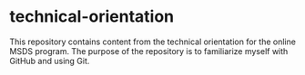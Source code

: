# technical-orientation

This repository contains content from the technical orientation for the online MSDS program. The purpose of the repository is to familiarize myself with GitHub and using Git.
